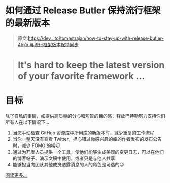# 如何通过 Release Butler 保持流行框架的最新版本

> 原文:[https://dev . to/tomastrajan/how-to-stay-up-with-release-butler-4h7o 与流行框架版本保持同步](https://dev.to/tomastrajan/how-to-stay-up-to-date-with-releases-of-popular-frameworks-with-release-butler-4h7o)

> # It's hard to keep the latest version of your favorite framework …

# 目标

除了自私的事情，如提供高质量的分心和短暂的目的感，释放巴特勒努力支持你们所有人在以下情况下…

1.  当您手动检查 GitHub 资源库中所用库的新版本时，减少重复的工作流程
2.  当你一整天没有查看 Twitter，担心错过你感兴趣的库的作者发布的发布公告时，减少 FOMO 的唠叨
3.  通过为开发人员提供一个工具，使他们能够生成美观的变更日志，可以在他们的博客帖子、演示文稿中使用，或者只是与他人共享
4.  能够担当向团队其他成员透露消息的人的角色是可选的😉

[阅读更多...](https://medium.com/@tomastrajan/how-to-stay-up-to-date-with-releases-of-popular-frontend-frameworks-with-twitter-bot-release-butler-86af7b734706)